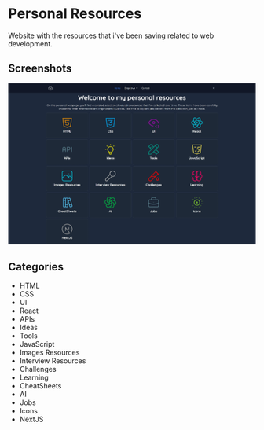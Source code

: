 
# Personal Resources

Website with the resources that i've been saving related to web development.

## Screenshots

![App Screenshot](/public/screenshots/personal-resources.vercel.app_.webp)


## Categories


- HTML
- CSS
- UI
- React
- APIs
- Ideas
- Tools
- JavaScript
- Images Resources
- Interview Resources
- Challenges
- Learning
- CheatSheets
- AI
- Jobs
- Icons
- NextJS